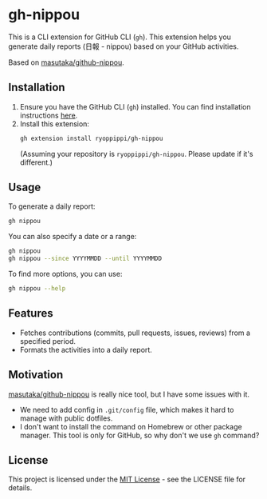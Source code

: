 # gh-nippou

This is a CLI extension for GitHub CLI (`gh`). This extension helps you generate daily reports (日報 - nippou) based on your GitHub activities.

Based on [masutaka/github-nippou](https://github.com/masutaka/github-nippou/).

## Installation

1.  Ensure you have the GitHub CLI (`gh`) installed. You can find installation instructions [here](https://github.com/cli/cli#installation).
2.  Install this extension:
    ```sh
    gh extension install ryoppippi/gh-nippou
    ```
    (Assuming your repository is `ryoppippi/gh-nippou`. Please update if it's different.)

## Usage

To generate a daily report:

```sh
gh nippou
```

You can also specify a date or a range:

```sh
gh nippou 
gh nippou --since YYYYMMDD --until YYYYMMDD
```

To find more options, you can use:

```sh
gh nippou --help
```

## Features

*   Fetches contributions (commits, pull requests, issues, reviews) from a specified period.
*   Formats the activities into a daily report.

## Motivation

[masutaka/github-nippou](https://github.com/masutaka/github-nippou) is really nice tool, but I have some issues with it.

- We need to add config in `.git/config` file, which makes it hard to manage with public dotfiles.
- I don't want to install the command on Homebrew or other package manager. This tool is only for GitHub, so why don't we use `gh` command?

## License

This project is licensed under the [MIT License](LICENSE) - see the LICENSE file for details.
